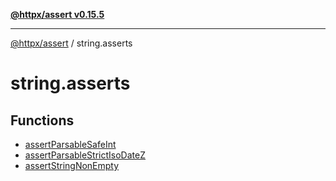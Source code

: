 [**@httpx/assert v0.15.5**](../README.md)

***

[@httpx/assert](../README.md) / string.asserts

# string.asserts

## Functions

- [assertParsableSafeInt](functions/assertParsableSafeInt.md)
- [assertParsableStrictIsoDateZ](functions/assertParsableStrictIsoDateZ.md)
- [assertStringNonEmpty](functions/assertStringNonEmpty.md)
